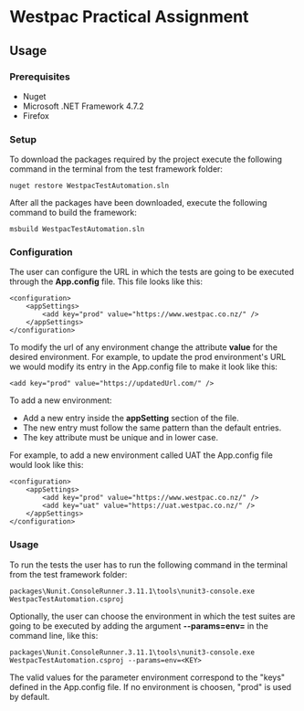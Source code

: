 ﻿# Westpac Practical Assignment

## Usage

### Prerequisites

* Nuget
* Microsoft .NET Framework 4.7.2
* Firefox

### Setup

To download the packages required by the project execute the following command in the terminal from the test framework folder:

	nuget restore WestpacTestAutomation.sln

After all the packages have been downloaded, execute the following command to build the framework:

	msbuild WestpacTestAutomation.sln

### Configuration

The user can configure the URL in which the tests are going to be executed through the **App.config** file. This file looks like this:

	<configuration>
		<appSettings>
			<add key="prod" value="https://www.westpac.co.nz/" />
		</appSettings>
	</configuration>

To modify the url of any environment change the attribute **value** for the desired environment. For example, to update the prod environment's URL we would modify its entry in the App.config file to make it look like this:

	<add key="prod" value="https://updatedUrl.com/" />

To add a new environment:

* Add a new entry inside the **appSetting** section of the file.
* The new entry must follow the same pattern than the default entries.
* The key attribute must be unique and in lower case.

For example, to add a new environment called UAT the App.config file would look like this:

	<configuration>
		<appSettings>
			<add key="prod" value="https://www.westpac.co.nz/" />
			<add key="uat" value="https://uat.westpac.co.nz/" />
		</appSettings>
	</configuration>

### Usage

To run the tests the user has to run the following command in the terminal from the test framework folder:

	packages\Nunit.ConsoleRunner.3.11.1\tools\nunit3-console.exe WestpacTestAutomation.csproj

Optionally, the user can choose the environment in which the test suites are going to be executed by adding the argument **--params=env=<KEY>** in the command line, like this:

	packages\Nunit.ConsoleRunner.3.11.1\tools\nunit3-console.exe WestpacTestAutomation.csproj --params=env=<KEY>

The valid values for the parameter environment correspond to the "keys" defined in the App.config file. If no environment is choosen, "prod" is used by default.
